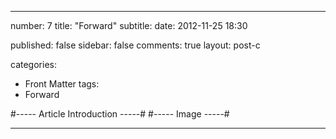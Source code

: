 ---

number: 7
title: "Forward"
subtitle: 
date: 2012-11-25 18:30

published: false
sidebar: false
comments: true
layout: post-c

categories:
- Front Matter
tags:
- Forward


#----- Article Introduction -----#
#----- Image -----#

---